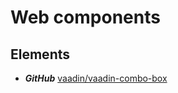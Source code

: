 # Web components

## Elements

* ***GitHub*** [vaadin/vaadin-combo-box](https://github.com/vaadin/vaadin-combo-box)
